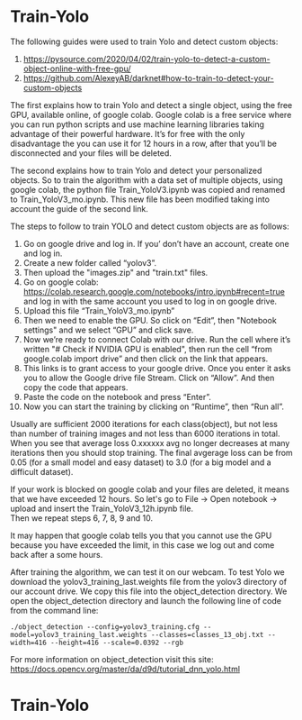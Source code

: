 # Train-Yolo

The following guides were used to train Yolo and detect custom objects:
1) https://pysource.com/2020/04/02/train-yolo-to-detect-a-custom-object-online-with-free-gpu/
2) https://github.com/AlexeyAB/darknet#how-to-train-to-detect-your-custom-objects

The first explains how to train Yolo and detect a single object, using the free GPU, available online, of google colab.
Google colab is a free service where you can run python scripts and use machine learning libraries taking advantage of their powerful hardware. It’s for free with the only disadvantage the you can use it for 12 hours in a row, after that you’ll be disconnected and your files will be deleted. 

The second explains how to train Yolo and detect your personalized objects. 
So to train the algorithm with a data set of multiple objects, using google colab, the python file Train_YoloV3.ipynb was copied and renamed to Train_YoloV3_mo.ipynb. This new file has been modified taking into account the guide of the second link.

The steps to follow to train YOLO and detect custom objects are as follows:

1) Go on google drive and log in. If you’ don’t have an account, create one and log in.
2) Create a new folder called “yolov3”.
3) Then upload the "images.zip" and "train.txt" files.
4) Go on google colab: https://colab.research.google.com/notebooks/intro.ipynb#recent=true and log in with the same account you used to log in on google drive.
5) Upload this file “Train_YoloV3_mo.ipynb”
6) Then we need to enable the GPU. So click on “Edit”, then "Notebook settings" and we select “GPU” and click save.
7) Now we’re ready to connect Colab with our drive. Run the cell where it’s written "# Check if NVIDIA GPU is enabled", then run the cell “from google.colab import drive” and then click on the link that appears.
8) This links is to grant access to your google drive. Once you enter it asks you to allow the Google drive file Stream. Click on “Allow”. And then copy the code that appears.
9) Paste the code on the notebook and press “Enter”.
10) Now you can start the training by clicking on “Runtime”, then “Run all”.

Usually are sufficient 2000 iterations for each class(object), but not less than number of training images and not less than 6000 iterations in total. When you see that average loss 0.xxxxxx avg no longer decreases at many iterations then you should stop training. The final avgerage loss can be from 0.05 (for a small model and easy dataset) to 3.0 (for a big model and a difficult dataset).

If your work is blocked on google colab and your files are deleted, it means that we have exceeded 12 hours. So let's go to File -> Open notebook -> upload and insert the Train_YoloV3_12h.ipynb file.\
Then we repeat steps 6, 7, 8, 9 and 10.

It may happen that google colab tells you that you cannot use the GPU because you have exceeded the limit, in this case we log out and come back after a some hours.

After training the algorithm, we can test it on our webcam.
To test Yolo we download the yolov3_training_last.weights file from the yolov3 directory of our account drive. We copy this file into the object_detection directory. We open the object_detection directory and launch the following line of code from the command line:
```
./object_detection --config=yolov3_training.cfg --model=yolov3_training_last.weights --classes=classes_13_obj.txt --width=416 --height=416 --scale=0.0392 --rgb
```
For more information on object_detection visit this site:
https://docs.opencv.org/master/da/d9d/tutorial_dnn_yolo.html

# Train-Yolo
